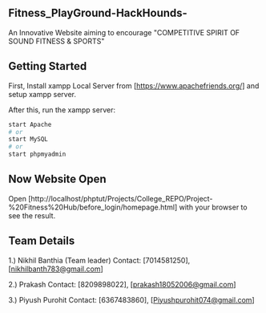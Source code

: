 ## Fitness_PlayGround-HackHounds-
An Innovative Website aiming to encourage "COMPETITIVE SPIRIT OF SOUND FITNESS & SPORTS"

## Getting Started
First, Install xampp Local Server from [https://www.apachefriends.org/] and setup xampp server.

After this, run the xampp server:

```bash
start Apache
# or
start MySQL 
# or
start phpmyadmin
```
## Now Website Open
Open [http://localhost/phptut/Projects/College_REPO/Project-%20Fitness%20Hub/before_login/homepage.html] with your browser to see the result.


## Team Details
1.) Nikhil Banthia (Team leader) Contact: [7014581250], [nikhilbanth783@gmail.com]

2.) Prakash                 Contact: [8209898022], [prakash18052006@gmail.com]

3.) Piyush Purohit          Contact: [6367483860], [Piyushpurohit074@gmail.com]
